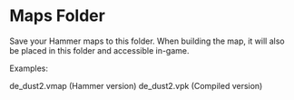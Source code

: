 # Maps Folder

Save your Hammer maps to this folder.  When building the map, it will also be placed in this folder and accessible in-game.

Examples:

de_dust2.vmap (Hammer version)
de_dust2.vpk (Compiled version)
